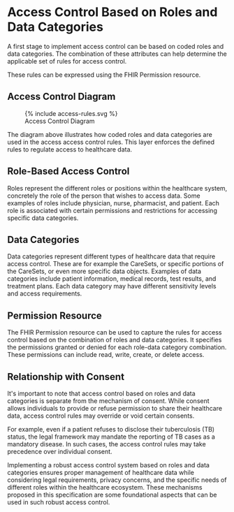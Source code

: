 # Access Control Based on Roles and Data Categories

A first stage to implement access control can be based on coded roles and data categories. The combination of these attributes can help determine the applicable set of rules for access control. 

These rules can be expressed using the FHIR Permission resource.

## Access Control Diagram

<figure>
  {% include access-rules.svg %}
  <figcaption>Access Control Diagram</figcaption>
</figure>

The diagram above illustrates how coded roles and data categories are used in the access access control rules. This layer enforces the defined rules to regulate access to healthcare data.

## Role-Based Access Control

Roles represent the different roles or positions within the healthcare system, concretely the role of the person that wishes to access data. Some examples of roles include physician, nurse, pharmacist, and patient. Each role is associated with certain permissions and restrictions for accessing specific data categories.


## Data Categories

Data categories represent different types of healthcare data that require access control. These are for example the CareSets, or specific portions of the CareSets, or even more specific data objects.
Examples of data categories include patient information, medical records, test results, and treatment plans. Each data category may have different sensitivity levels and access requirements.

## Permission Resource

The FHIR Permission resource can be used to capture the rules for access control based on the combination of roles and data categories. It specifies the permissions granted or denied for each role-data category combination. These permissions can include read, write, create, or delete access.

## Relationship with Consent

It's important to note that access control based on roles and data categories is separate from the mechanism of consent. While consent allows individuals to provide or refuse permission to share their healthcare data, access control rules may override or void certain consents.

For example, even if a patient refuses to disclose their tuberculosis (TB) status, the legal framework may mandate the reporting of TB cases as a mandatory disease. In such cases, the access control rules may take precedence over individual consent.

Implementing a robust access control system based on roles and data categories ensures proper management of healthcare data while considering legal requirements, privacy concerns, and the specific needs of different roles within the healthcare ecosystem.
These mechanisms proposed in this specification are some foundational aspects that can be used in such robust access control.


